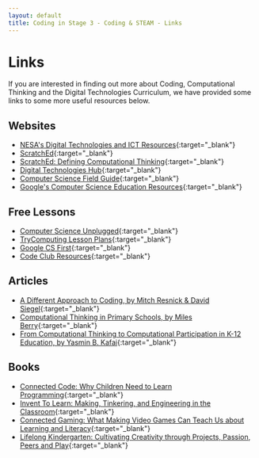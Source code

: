 ```yaml
---
layout: default
title: Coding in Stage 3 - Coding & STEAM - Links
---
```


# Links

If you are interested in finding out more about Coding, Computational Thinking and the Digital Technologies Curriculum, we have provided some links to some more useful resources below.

## Websites

- [NESA's Digital Technologies and ICT Resources](https://educationstandards.nsw.edu.au/wps/portal/nesa/k-10/learning-areas/technologies/coding-across-the-curriculum){:target="_blank"}
- [ScratchEd](http://scratched.gse.harvard.edu/){:target="_blank"}
- [ScratchEd: Defining Computational Thinking](http://scratched.gse.harvard.edu/ct/defining.html){:target="_blank"}
- [Digital Technologies Hub](https://www.digitaltechnologieshub.edu.au/){:target="_blank"}
- [Computer Science Field Guide](http://csfieldguide.org.nz/){:target="_blank"}
- [Google's Computer Science Education Resources](https://www.google.com/edu/cs/index.html){:target="_blank"}

## Free Lessons

- [Computer Science Unplugged](http://csunplugged.org/){:target="_blank"}
- [TryComputing Lesson Plans](http://www.trycomputing.org/inspire){:target="_blank"}
- [Google CS First](https://www.cs-first.com/){:target="_blank"}
- [Code Club Resources](http://projects.codeclubworld.org/en-GB/){:target="_blank"}

## Articles

- [A Different Approach to Coding, by Mitch Resnick & David Siegel](https://medium.com/bright/a-different-approach-to-coding-d679b06d83a#.29oqihww7){:target="_blank"}
- [Computational Thinking in Primary Schools, by Miles Berry](http://milesberry.net/2014/03/computational-thinking-in-primary-schools/){:target="_blank"}
- [From Computational Thinking to Computational Participation in K-12 Education, by Yasmin B. Kafai](https://cacm.acm.org/magazines/2016/8/205037-from-computational-thinking-to-computational-participation-in-k-12-education/fulltext){:target="_blank"}

## Books 

- [Connected Code: Why Children Need to Learn Programming](https://mitpress.mit.edu/connected-code){:target="_blank"}
- [Invent To Learn: Making, Tinkering, and Engineering in the Classroom](http://inventtolearn.com/){:target="_blank"}
- [Connected Gaming: What Making Video Games Can Teach Us about Learning and Literacy](https://mitpress.mit.edu/books/connected-gaming){:target="_blank"}
- [Lifelong Kindergarten: Cultivating Creativity through Projects, Passion, Peers and Play](https://mitpress.mit.edu/books/lifelong-kindergarten){:target="_blank"}